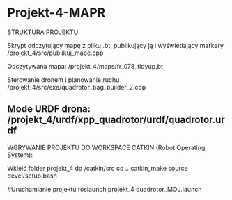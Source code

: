 # Projekt-4-MAPR

STRUKTURA PROJEKTU:

Skrypt odczytujący mapę z pliku .bt, publikujący ją i wyświetlający markery
/projekt_4/src/publikuj_mape.cpp

Odczytywana mapa:
/projekt_4/maps/fr_078_tidyup.bt

Sterowanie dronem i planowanie ruchu
/projekt_4/src/exe/quadrotor_bag_builder_2.cpp

Mode URDF drona:
/projekt_4/urdf/xpp_quadrotor/urdf/quadrotor.urdf
---------------------------------------------------------------------------

WGRYWANIE PROJEKTU DO WORKSPACE CATKIN (Robot Operating System):

Wkleić folder projekt_4 do /catkin/src
cd ..
catkin_make
source devel/setup.bash

#Uruchamianie projektu
roslaunch projekt_4 quadrotor_MOJ.launch

